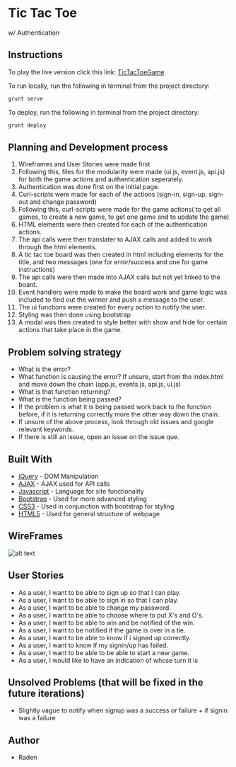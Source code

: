 # Tic Tac Toe
w/ Authentication

## Instructions

To play the live version click this link:
[TicTacToeGame](https://radenar.github.io/tictactoe-client/)

To run locally, run the following in terminal from the project directory:
```sh
grunt serve
```
To deploy, run the following in terminal from the project directory:
```sh
grunt deploy
```

## Planning and Development process

1.    Wireframes and User Stories were made first
2.    Following this, files for the modularity were made (ui.js, event.js, api.js) for both the game actions and authentication seperately.
3.    Authentication was done first on the initial page.
4.    Curl-scripts were made for each of the actions (sign-in, sign-up, sign-out and change password)
5.    Following this, curl-scripts were made for the game actions( to get all games, to create a new game, to get one game and to update the game)
6.    HTML elements were then created for each of the authentication actions.
7.    The api calls were then translater to AJAX calls and added to work through the html elements.
8.    A tic tac toe board was then created in html including elements for the title, and two messages (one for error/success and one for game instructions)
9.    The api calls were then made into AJAX calls but not yet linked to the board.
10.   Event handlers were made to make the board work and game logic was included to find out the winner and push a message to the user.
11.   The ui functions were created for every action to notify the user.
12.   Styling was then done using bootstrap
13.   A modal was then created to style better with show and hide for certain actions that take place in the game.

## Problem solving strategy
* What is the error?
* What function is causing the error? If unsure, start from the index.html and move down the chain (app.js, events.js, api.js, ui.js)
* What is that function returning?
* What is the function being passed?
* If the problem is what it is being passed work back to the function before, if it is returning correctly more the other way down the chain.
* If unsure of the above process, look through old issues and google relevant keywords.
* If there is still an issue, open an issue on the issue que.


## Built With

* [jQuery](https://jquery.com/) - DOM Manipulation
* [AJAX](https://api.jquery.com/category/ajax/) - AJAX used for API calls
* [Javascript](https://developer.mozilla.org/en-US/docs/Web/JavaScript) - Language for site functionality
* [Bootstrap](https://getbootstrap.com/) - Used for more advanced styling
* [CSS3](http://www.css3.info/) - Used in conjunction with bootstrap for styling
* [HTML5](https://developer.mozilla.org/en-US/docs/Web/Guide/HTML/HTML5) - Used for general structure of webpage

## WireFrames
![alt text](https://i.imgur.com/1jOucpI.png "wireframe")

## User Stories
* As a user, I want to be able to sign up so that I can play.
* As a user, I want to be able to sign in so that I can play.
* As a user, I want to be able to change my password.
* As a user, I want to be able to choose where to put X's and O's.
* As a user, I want to be able to win and be notified of the win.
* As a user, I want to be notified if the game is over in a tie.
* As a user, I want to be able to know if i signed up correctly.
* As a user, I want to know if my signin/up has failed.
* As a user, I want to be able to be able to start a new game.
* As a user, I would like to have an indication of whose turn it is

## Unsolved Problems (that will be fixed in the future iterations)
* Slightly vague to notify when signup was a success or failure + if signin was a failure

## Author
* Raden
